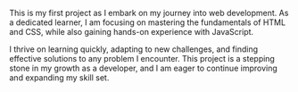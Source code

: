 This is my first project as I embark on my journey into web development.
As a dedicated learner, I am focusing on mastering the fundamentals of HTML and CSS, while also gaining hands-on experience with JavaScript.

I thrive on learning quickly, adapting to new challenges, and finding effective solutions to any problem I encounter.
 This project is a stepping stone in my growth as a developer, and I am eager to continue improving and expanding my skill set.
